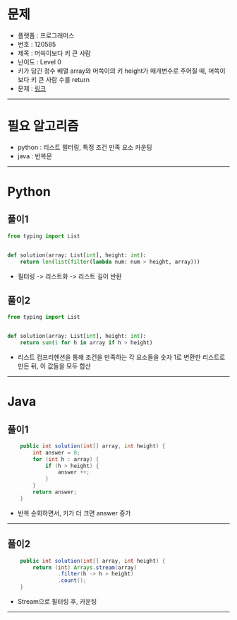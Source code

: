 # 문제
- 플랫폼 : 프로그래머스
- 번호 : 120585
- 제목 : 머쓱이보다 키 큰 사람
- 난이도 : Level 0
- 키가 담긴 정수 배열 array와 머쓱이의 키 height가 매개변수로 주어질 때, 머쓱이보다 키 큰 사람 수를 return
- 문제 : [링크](https://school.programmers.co.kr/learn/courses/30/lessons/120585)

---

# 필요 알고리즘
- python : 리스트 필터링, 특정 조건 만족 요소 카운팅
- java : 반복문

---

# Python
## 풀이1
```python
from typing import List


def solution(array: List[int], height: int):
    return len(list(filter(lambda num: num > height, array)))

```
- 필터링 -> 리스트화 -> 리스트 길이 반환


## 풀이2
```python
from typing import List


def solution(array: List[int], height: int):
    return sum(1 for h in array if h > height)

```
- 리스트 컴프리헨션을 통해 조건을 만족하는 각 요소들을 숫자 1로 변환한 리스트로 만든 뒤, 이 값들을 모두 합산


---

# Java

## 풀이1
```java
    public int solution(int[] array, int height) {
        int answer = 0;
        for (int h : array) {
            if (h > height) {
                answer ++;
            }
        }
        return answer;
    }
```
- 반복 순회하면서, 키가 더 크면 answer 증가

---

## 풀이2
```java
    public int solution(int[] array, int height) {
        return (int) Arrays.stream(array)
                .filter(h -> h > height)
                .count();
    }
```
- Stream으로 필터링 후, 카운팅

---
